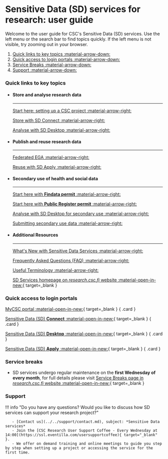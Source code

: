 # Sensitive Data (SD) services for research: user guide

Welcome to the user guide for CSC's Sensitive Data (SD) services. Use the left menu or the search bar to find topics quickly. If the left menu is not visible, try zooming out in your browser.

1. [Quick links to key topics :material-arrow-down:](#quick-links-to-key-topics)
1. [Quick access to login portals :material-arrow-down:](#quick-access-to-login-portals)
1. [Service Breaks :material-arrow-down:](#service-breaks)
1. [Support :material-arrow-down:](#support)



### Quick links to key topics

<div class="grid cards csc-quick-links" markdown>

- #### Store and analyse research data

    ---

    [Start here: setting up a CSC project :material-arrow-right:](sd-access.md)

    [Store with SD Connect :material-arrow-right:](sd_connect.md)

    [Analyse with SD Desktop :material-arrow-right:](sd_desktop.md)


- #### Publish and reuse research data

    ---

    [Federated EGA :material-arrow-right:](federatedega.md)

    [Reuse with SD Apply :material-arrow-right:](sd-apply.md)


- #### Secondary use of health and social data

    ---

    [Start here with **Findata permit** :material-arrow-right:](findata-permit.md)

    [Start here with **Public Register permit** :material-arrow-right:](single-register-permit.md)

    [Analyse with SD Desktop for secondary use :material-arrow-right:](sd-desktop-audited.md)

    [Submitting secondary use data :material-arrow-right:](single-register-submission.md)


- #### Additional Resources

    ---

    [What's New with Sensitive Data Services :material-arrow-right:](../../support/wn/data-new.md)

    [Frequently Asked Questions (FAQ) :material-arrow-right:](../../support/faq/index.md)

    [Useful Terminology :material-arrow-right:](sd-terminology.md)

    [SD Services homepage on _research.csc.fi_ website :material-open-in-new:](https://research.csc.fi/sensitive-data-services-for-research/){ target=_blank }

</div>


### Quick access to login portals

<div class="grid csc-quick-links csc-quick-links--portals" markdown>

[MyCSC portal :material-open-in-new:](https://my.csc.fi/){ target=_blank }
{ .card }

[Sensitive&nbsp;Data&nbsp;(SD) **Connect** :material-open-in-new:](https://sd-connect.csc.fi/){ target=_blank }
{ .card }

[Sensitive&nbsp;Data&nbsp;(SD) **Desktop** :material-open-in-new:](https://sd-desktop.csc.fi){ target=_blank }
{ .card }

[Sensitive&nbsp;Data&nbsp;(SD) **Apply** :material-open-in-new:](https://sd-apply.csc.fi/){ target=_blank }
{ .card }

</div>


### Service breaks

* SD services undergo regular maintenance on the **first Wednesday of every month**, for full details please visit [Service Breaks page in _research.csc.fi_ website :material-open-in-new:](https://research.csc.fi/service-breaks){ target=_blank }


### Support

!!! info "Do you have any questions? Would you like to discuss how SD services can support your research project?"

       - [Contact us](../../support/contact.md), subject: *Sensitive Data services*
       - Join the [CSC Research User Support Coffee - Every Wednesday at 14:00](https://ssl.eventilla.com/usersupportcoffee){ target="_blank" }.
       - We offer on demand training and online meetings to guide you step by step when setting up a project or accessing the service for the first time.
